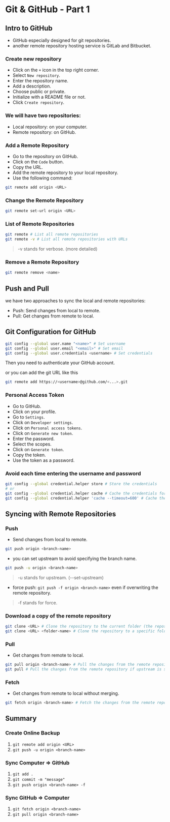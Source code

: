 # Git & GitHub - Part 1

## Intro to GitHub

- GitHub especially designed for git repositories.
- another remote repository hosting service is GitLab and Bitbucket.

### Create new repository

- Click on the `+` icon in the top right corner.
- Select `New repository`.
- Enter the repository name.
- Add a description.
- Choose public or private.
- Initialize with a README file or not.
- Click `Create repository`.

### We will have two repositories:

- Local repository: on your computer.
- Remote repository: on GitHub.

### Add a Remote Repository

- Go to the repository on GitHub.
- Click on the `Code` button.
- Copy the URL.
- Add the remote repository to your local repository.
- Use the following command:

```bash
git remote add origin <URL>
```

### Change the Remote Repository

```bash
git remote set-url origin <URL>
```

### List of Remote Repositories

```bash
git remote # List all remote repositories
git remote -v # List all remote repositories with URLs
```

> -v stands for verbose. (more detailed)

### Remove a Remote Repository

```bash
git remote remove <name>
```

## Push and Pull

we have two approaches to sync the local and remote repositories:

- Push: Send changes from local to remote.
- Pull: Get changes from remote to local.

## Git Configuration for GitHub

```bash
git config --global user.name "<name>" # Set username
git config --global user.email "<email>" # Set email
git config --global user.credentials <username> # Set credentials
```

Then you need to authenticate your GitHub account.

or you can add the git URL like this

```bash
git remote add https://<username>@github.com/<...>.git
```

### Personal Access Token

- Go to GitHub.
- Click on your profile.
- Go to `Settings`.
- Click on `Developer settings`.
- Click on `Personal access tokens`.
- Click on `Generate new token`.
- Enter the password.
- Select the scopes.
- Click on `Generate token`.
- Copy the token.
- Use the token as a password.

### Avoid each time entering the username and password

```bash
git config --global credential.helper store # Store the credentials
# or
git config --global credential.helper cache # Cache the credentials for the session
git config --global credential.helper 'cache --timeout=600' # Cache the credentials for 10 minutes
```

## Syncing with Remote Repositories

### Push

- Send changes from local to remote.

```bash
git push origin <branch-name>
```

- you can set upstream to avoid specifying the branch name.

```bash
git push -u origin <branch-name>
```

> -u stands for upstream. (--set-upstream)

- force push: `git push -f origin <branch-name>` even if overwriting the remote repository.

> -f stands for force.

### Download a copy of the remote repository

```bash
git clone <URL> # Clone the repository to the current folder (the repository name will be the folder name)
git clone <URL> <folder-name> # Clone the repository to a specific folder
```

### Pull

- Get changes from remote to local.

```bash
git pull origin <branch-name> # Pull the changes from the remote repository
git pull # Pull the changes from the remote repository if upstream is set
```

### Fetch

- Get changes from remote to local without merging.

```bash
git fetch origin <branch-name> # Fetch the changes from the remote repository
```

## Summary

### Create Online Backup

1. `git remote add origin <URL>`
2. `git push -u origin <branch-name>`

### Sync Computer => GitHub

1. `git add .`
2. `git commit -m "message"`
3. `git push origin <branch-name> -f`

### Sync GitHub => Computer

1. `git fetch origin <branch-name>`
2. `git pull origin <branch-name>`
